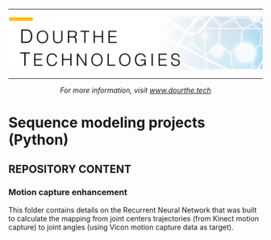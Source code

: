 ___

<a href='http://www.dourthe.tech'> <img src='Dourthe_Technologies_Headers.png' /></a>
___
<center><em>For more information, visit <a href='http://www.dourthe.tech'>www.dourthe.tech</a></em></center>

# Sequence modeling projects (Python)

## REPOSITORY CONTENT

### Motion capture enhancement
This folder contains details on the Recurrent Neural Network that was built to calculate the mapping from joint centers trajectories (from Kinect motion capture) to joint angles (using Vicon motion capture data as target).


